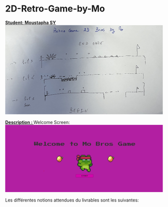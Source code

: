 # 2D-Retro-Game-by-Mo

<b> <U> Student: Moustapha SY </U> </b>
![](pictures/draft.jpg)

<b>  <U> Description : </U> </b>
Welcome Screen:
![](pictures/PP-game.png)

Les différentes notions attendues du livrables sont les suivantes:
